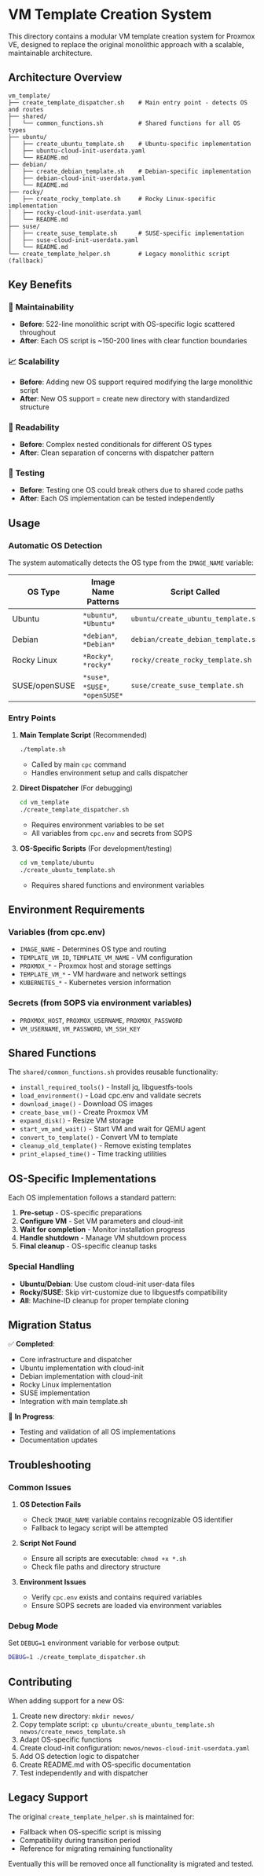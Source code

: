 # VM Template Creation System

This directory contains a modular VM template creation system for Proxmox VE, designed to replace the original monolithic approach with a scalable, maintainable architecture.

## Architecture Overview

```
vm_template/
├── create_template_dispatcher.sh    # Main entry point - detects OS and routes
├── shared/
│   └── common_functions.sh          # Shared functions for all OS types
├── ubuntu/
│   ├── create_ubuntu_template.sh    # Ubuntu-specific implementation
│   ├── ubuntu-cloud-init-userdata.yaml
│   └── README.md
├── debian/
│   ├── create_debian_template.sh    # Debian-specific implementation  
│   ├── debian-cloud-init-userdata.yaml
│   └── README.md
├── rocky/
│   ├── create_rocky_template.sh     # Rocky Linux-specific implementation
│   ├── rocky-cloud-init-userdata.yaml
│   └── README.md
├── suse/
│   ├── create_suse_template.sh      # SUSE-specific implementation
│   ├── suse-cloud-init-userdata.yaml
│   └── README.md
└── create_template_helper.sh        # Legacy monolithic script (fallback)
```

## Key Benefits

### 🔧 **Maintainability**
- **Before**: 522-line monolithic script with OS-specific logic scattered throughout
- **After**: Each OS script is ~150-200 lines with clear function boundaries

### 📈 **Scalability** 
- **Before**: Adding new OS support required modifying the large monolithic script
- **After**: New OS support = create new directory with standardized structure

### 📖 **Readability**
- **Before**: Complex nested conditionals for different OS types
- **After**: Clean separation of concerns with dispatcher pattern

### 🧪 **Testing**
- **Before**: Testing one OS could break others due to shared code paths
- **After**: Each OS implementation can be tested independently

## Usage

### Automatic OS Detection
The system automatically detects the OS type from the `IMAGE_NAME` variable:

| OS Type | Image Name Patterns | Script Called |
|---------|-------------------|---------------|
| Ubuntu | `*ubuntu*`, `*Ubuntu*` | `ubuntu/create_ubuntu_template.sh` |
| Debian | `*debian*`, `*Debian*` | `debian/create_debian_template.sh` |
| Rocky Linux | `*Rocky*`, `*rocky*` | `rocky/create_rocky_template.sh` |
| SUSE/openSUSE | `*suse*`, `*SUSE*`, `*openSUSE*` | `suse/create_suse_template.sh` |

### Entry Points

1. **Main Template Script** (Recommended)
   ```bash
   ./template.sh
   ```
   - Called by main `cpc` command
   - Handles environment setup and calls dispatcher

2. **Direct Dispatcher** (For debugging)
   ```bash
   cd vm_template
   ./create_template_dispatcher.sh
   ```
   - Requires environment variables to be set
   - All variables from `cpc.env` and secrets from SOPS

3. **OS-Specific Scripts** (For development/testing)
   ```bash
   cd vm_template/ubuntu
   ./create_ubuntu_template.sh
   ```
   - Requires shared functions and environment variables

## Environment Requirements

### Variables (from cpc.env)
- `IMAGE_NAME` - Determines OS type and routing
- `TEMPLATE_VM_ID`, `TEMPLATE_VM_NAME` - VM configuration
- `PROXMOX_*` - Proxmox host and storage settings
- `TEMPLATE_VM_*` - VM hardware and network settings
- `KUBERNETES_*` - Kubernetes version information

### Secrets (from SOPS via environment variables)
- `PROXMOX_HOST`, `PROXMOX_USERNAME`, `PROXMOX_PASSWORD`
- `VM_USERNAME`, `VM_PASSWORD`, `VM_SSH_KEY`

## Shared Functions

The `shared/common_functions.sh` provides reusable functionality:

- `install_required_tools()` - Install jq, libguestfs-tools
- `load_environment()` - Load cpc.env and validate secrets
- `download_image()` - Download OS images
- `create_base_vm()` - Create Proxmox VM
- `expand_disk()` - Resize VM storage
- `start_vm_and_wait()` - Start VM and wait for QEMU agent
- `convert_to_template()` - Convert VM to template
- `cleanup_old_template()` - Remove existing templates
- `print_elapsed_time()` - Time tracking utilities

## OS-Specific Implementations

Each OS implementation follows a standard pattern:

1. **Pre-setup** - OS-specific preparations
2. **Configure VM** - Set VM parameters and cloud-init
3. **Wait for completion** - Monitor installation progress  
4. **Handle shutdown** - Manage VM shutdown process
5. **Final cleanup** - OS-specific cleanup tasks

### Special Handling

- **Ubuntu/Debian**: Use custom cloud-init user-data files
- **Rocky/SUSE**: Skip virt-customize due to libguestfs compatibility
- **All**: Machine-ID cleanup for proper template cloning

## Migration Status

✅ **Completed**:
- Core infrastructure and dispatcher
- Ubuntu implementation with cloud-init
- Debian implementation with cloud-init  
- Rocky Linux implementation
- SUSE implementation
- Integration with main template.sh

🔄 **In Progress**:
- Testing and validation of all OS implementations
- Documentation updates

## Troubleshooting

### Common Issues

1. **OS Detection Fails**
   - Check `IMAGE_NAME` variable contains recognizable OS identifier
   - Fallback to legacy script will be attempted

2. **Script Not Found**
   - Ensure all scripts are executable: `chmod +x *.sh`
   - Check file paths and directory structure

3. **Environment Issues**
   - Verify `cpc.env` exists and contains required variables
   - Ensure SOPS secrets are loaded via environment variables

### Debug Mode
Set `DEBUG=1` environment variable for verbose output:
```bash
DEBUG=1 ./create_template_dispatcher.sh
```

## Contributing

When adding support for a new OS:

1. Create new directory: `mkdir newos/`
2. Copy template script: `cp ubuntu/create_ubuntu_template.sh newos/create_newos_template.sh`
3. Adapt OS-specific functions
4. Create cloud-init configuration: `newos/newos-cloud-init-userdata.yaml`
5. Add OS detection logic to dispatcher
6. Create README.md with OS-specific documentation
7. Test independently and with dispatcher

## Legacy Support

The original `create_template_helper.sh` is maintained for:
- Fallback when OS-specific script is missing
- Compatibility during transition period
- Reference for migrating remaining functionality

Eventually this will be removed once all functionality is migrated and tested.

